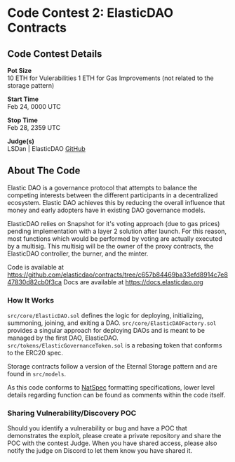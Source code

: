 # Code Contest 2: ElasticDAO Contracts 
## Code Contest Details
**Pot Size**  
10 ETH for Vulerabilities
1 ETH for Gas Improvements (not related to the storage pattern)

**Start Time**  
Feb 24, 0000 UTC

**Stop Time**   
Feb 28, 2359 UTC  
  
**Judge(s)**  
LSDan | ElasticDAO
[GitHub](https://github.com/dmvt)

## About The Code 
Elastic DAO is a governance protocol that attempts to balance the competing interests between the different participants in a decentralized ecosystem. Elastic DAO achieves this by reducing the overall influence that money and early adopters have in existing DAO governance models.

ElasticDAO relies on Snapshot for it's voting approach (due to gas prices) pending implementation with a
layer 2 solution after launch. For this reason, most functions which would be performed by voting are
actually executed by a multisig. This multisig will be the owner of the proxy contracts, the ElasticDAO
controller, the burner, and the minter.

Code is available at https://github.com/elasticdao/contracts/tree/c657b84469ba33efd8914c7e847830d82cb0f3ca
Docs are available at https://docs.elasticdao.org

### How It Works
`src/core/ElasticDAO.sol` defines the logic for deploying, initializing, summoning, joining, and exiting a DAO. 
`src/core/ElasticDAOFactory.sol` provides a singular approach for deploying DAOs and is meant to be managed
by the first DAO, ElasticDAO.
`src/tokens/ElasticGovernanceToken.sol` is a rebasing token that conforms to the ERC20 spec.

Storage contracts follow a version of the Eternal Storage pattern and are found in `src/models`.

As this code conforms to [NatSpec](https://docs.soliditylang.org/en/v0.7.2/natspec-format.html#natspec-format) formatting specifications, lower level details regarding function can be found as comments within the code itself.

### Sharing Vulnerability/Discovery POC
Should you identify a vulnerability or bug and have a POC that demonstrates the exploit, please create a private repository and share the POC with the contest Judge. When you have shared access, please also notify the judge on Discord to let them know you have shared it.